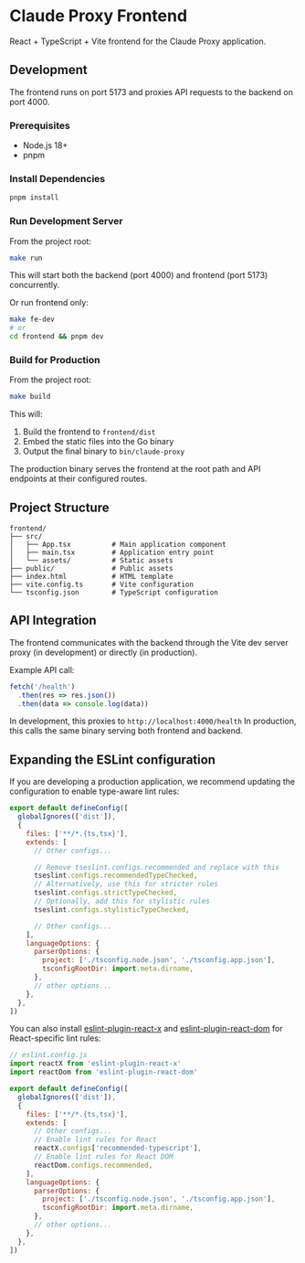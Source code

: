 # Claude Proxy Frontend

React + TypeScript + Vite frontend for the Claude Proxy application.

## Development

The frontend runs on port 5173 and proxies API requests to the backend on port 4000.

### Prerequisites

- Node.js 18+
- pnpm

### Install Dependencies

```bash
pnpm install
```

### Run Development Server

From the project root:

```bash
make run
```

This will start both the backend (port 4000) and frontend (port 5173) concurrently.

Or run frontend only:

```bash
make fe-dev
# or
cd frontend && pnpm dev
```

### Build for Production

From the project root:

```bash
make build
```

This will:
1. Build the frontend to `frontend/dist`
2. Embed the static files into the Go binary
3. Output the final binary to `bin/claude-proxy`

The production binary serves the frontend at the root path and API endpoints at their configured routes.

## Project Structure

```
frontend/
├── src/
│   ├── App.tsx          # Main application component
│   ├── main.tsx         # Application entry point
│   └── assets/          # Static assets
├── public/              # Public assets
├── index.html           # HTML template
├── vite.config.ts       # Vite configuration
└── tsconfig.json        # TypeScript configuration
```

## API Integration

The frontend communicates with the backend through the Vite dev server proxy (in development) or directly (in production).

Example API call:

```typescript
fetch('/health')
  .then(res => res.json())
  .then(data => console.log(data))
```

In development, this proxies to `http://localhost:4000/health`
In production, this calls the same binary serving both frontend and backend.

## Expanding the ESLint configuration

If you are developing a production application, we recommend updating the configuration to enable type-aware lint rules:

```js
export default defineConfig([
  globalIgnores(['dist']),
  {
    files: ['**/*.{ts,tsx}'],
    extends: [
      // Other configs...

      // Remove tseslint.configs.recommended and replace with this
      tseslint.configs.recommendedTypeChecked,
      // Alternatively, use this for stricter rules
      tseslint.configs.strictTypeChecked,
      // Optionally, add this for stylistic rules
      tseslint.configs.stylisticTypeChecked,

      // Other configs...
    ],
    languageOptions: {
      parserOptions: {
        project: ['./tsconfig.node.json', './tsconfig.app.json'],
        tsconfigRootDir: import.meta.dirname,
      },
      // other options...
    },
  },
])
```

You can also install [eslint-plugin-react-x](https://github.com/Rel1cx/eslint-react/tree/main/packages/plugins/eslint-plugin-react-x) and [eslint-plugin-react-dom](https://github.com/Rel1cx/eslint-react/tree/main/packages/plugins/eslint-plugin-react-dom) for React-specific lint rules:

```js
// eslint.config.js
import reactX from 'eslint-plugin-react-x'
import reactDom from 'eslint-plugin-react-dom'

export default defineConfig([
  globalIgnores(['dist']),
  {
    files: ['**/*.{ts,tsx}'],
    extends: [
      // Other configs...
      // Enable lint rules for React
      reactX.configs['recommended-typescript'],
      // Enable lint rules for React DOM
      reactDom.configs.recommended,
    ],
    languageOptions: {
      parserOptions: {
        project: ['./tsconfig.node.json', './tsconfig.app.json'],
        tsconfigRootDir: import.meta.dirname,
      },
      // other options...
    },
  },
])
```
